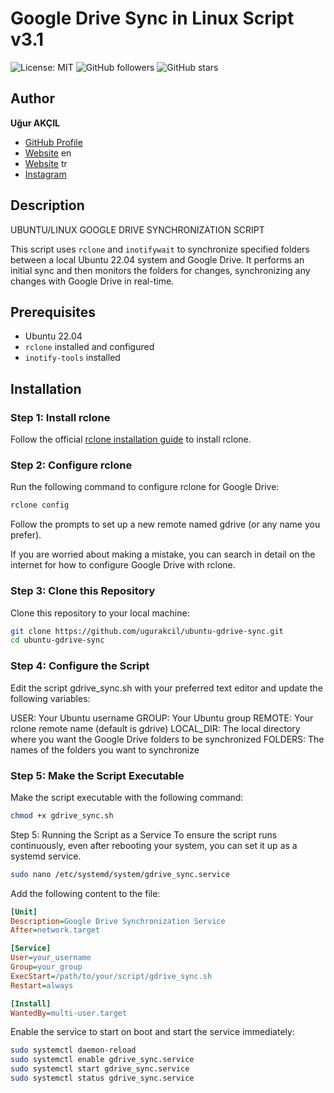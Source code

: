 # Google Drive Sync in Linux Script v3.1

![License: MIT](https://img.shields.io/badge/License-MIT-yellow.svg)
![GitHub followers](https://img.shields.io/github/followers/ugurakcil?label=Follow&style=social)
![GitHub stars](https://img.shields.io/github/stars/ugurakcil?style=social)

## Author

**Uğur AKÇIL**

- [GitHub Profile](https://github.com/ugurakcil)
- [Website](https://www.datasins.com) en
- [Website](https://www.ugurakcil.com) tr
- [Instagram](https://instagram.com/datasins)

## Description

UBUNTU/LINUX GOOGLE DRIVE SYNCHRONIZATION SCRIPT

This script uses `rclone` and `inotifywait` to synchronize specified folders between a local Ubuntu 22.04 system and Google Drive. It performs an initial sync and then monitors the folders for changes, synchronizing any changes with Google Drive in real-time.

## Prerequisites

- Ubuntu 22.04
- `rclone` installed and configured
- `inotify-tools` installed

## Installation

### Step 1: Install rclone

Follow the official [rclone installation guide](https://rclone.org/install/) to install rclone.

### Step 2: Configure rclone

Run the following command to configure rclone for Google Drive:

```sh
rclone config
```

Follow the prompts to set up a new remote named gdrive (or any name you prefer).

If you are worried about making a mistake, you can search in detail on the internet for how to configure Google Drive with rclone.

### Step 3: Clone this Repository
Clone this repository to your local machine:

```sh
git clone https://github.com/ugurakcil/ubuntu-gdrive-sync.git
cd ubuntu-gdrive-sync
```

### Step 4: Configure the Script
Edit the script gdrive_sync.sh with your preferred text editor and update the following variables:

USER: Your Ubuntu username
GROUP: Your Ubuntu group
REMOTE: Your rclone remote name (default is gdrive)
LOCAL_DIR: The local directory where you want the Google Drive folders to be synchronized
FOLDERS: The names of the folders you want to synchronize

### Step 5: Make the Script Executable
Make the script executable with the following command:

```sh
chmod +x gdrive_sync.sh
```

Step 5: Running the Script as a Service
To ensure the script runs continuously, even after rebooting your system, you can set it up as a systemd service.

```sh
sudo nano /etc/systemd/system/gdrive_sync.service
```

Add the following content to the file:

```ini
[Unit]
Description=Google Drive Synchronization Service
After=network.target

[Service]
User=your_username
Group=your_group
ExecStart=/path/to/your/script/gdrive_sync.sh
Restart=always

[Install]
WantedBy=multi-user.target
```

Enable the service to start on boot and start the service immediately:

```sh
sudo systemctl daemon-reload
sudo systemctl enable gdrive_sync.service
sudo systemctl start gdrive_sync.service
sudo systemctl status gdrive_sync.service
```



